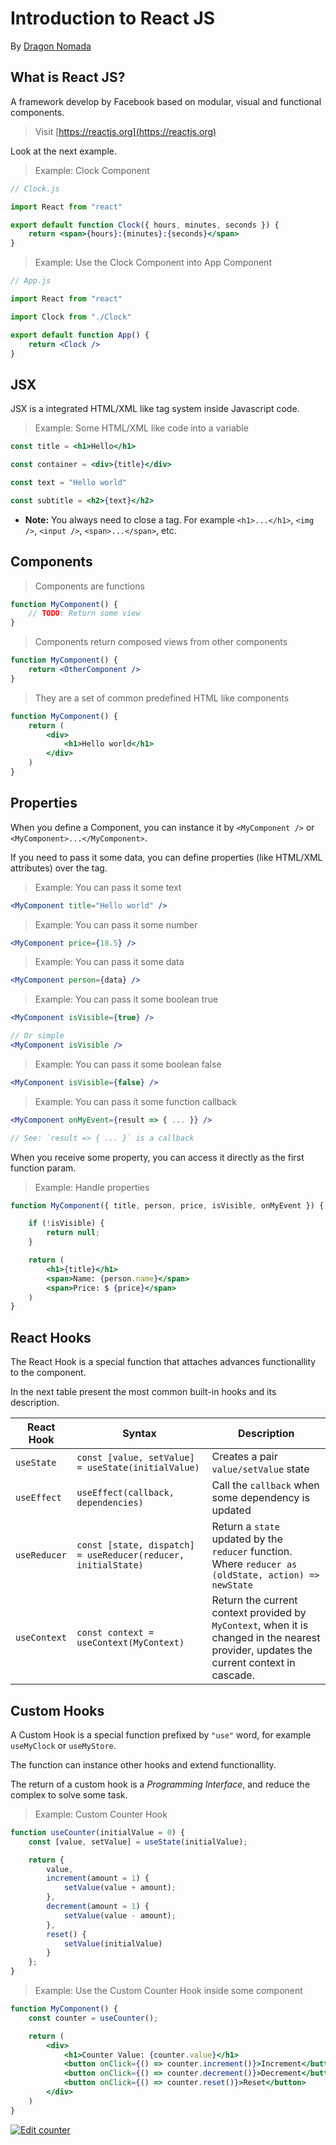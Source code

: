 # Introduction to React JS

By [Dragon Nomada](dragonnomada.medium.com)

## What is React JS?

A framework develop by Facebook based on modular, visual and functional components.

> Visit [https://reactjs.org](https://reactjs.org)

Look at the next example.

> Example: Clock Component

```jsx
// Clock.js

import React from "react"

export default function Clock({ hours, minutes, seconds }) {
    return <span>{hours}:{minutes}:{seconds}</span>
}
```

> Example: Use the Clock Component into App Component

```jsx
// App.js

import React from "react"

import Clock from "./Clock"

export default function App() {
    return <Clock />
}
```

## JSX

JSX is a integrated HTML/XML like tag system inside Javascript code.

> Example: Some HTML/XML like code into a variable

```jsx
const title = <h1>Hello</h1>

const container = <div>{title}</div>

const text = "Hello world"

const subtitle = <h2>{text}</h2>
```

* **Note:** You always need to close a tag. For example `<h1>...</h1>`, `<img />`, `<input />`, `<span>...</span>`, etc.

## Components

> Components are functions

```jsx
function MyComponent() {
    // TODO: Return some view
}
```

> Components return composed views from other components

```jsx
function MyComponent() {
    return <OtherComponent />
}
```

> They are a set of common predefined HTML like components

```jsx
function MyComponent() {
    return (
        <div>
            <h1>Hello world</h1>
        </div>
    )
}
```

## Properties

When you define a Component, you can instance it by `<MyComponent />` or `<MyComponent>...</MyComponent>`.

If you need to pass it some data, you can define properties (like HTML/XML attributes) over the tag.

> Example: You can pass it some text

```jsx
<MyComponent title="Hello world" />
```

> Example: You can pass it some number

```jsx
<MyComponent price={18.5} />
```

> Example: You can pass it some data

```jsx
<MyComponent person={data} />
```

> Example: You can pass it some boolean true

```jsx
<MyComponent isVisible={true} />

// Or simple
<MyComponent isVisible />
```

> Example: You can pass it some boolean false

```jsx
<MyComponent isVisible={false} />
```

> Example: You can pass it some function callback

```jsx
<MyComponent onMyEvent={result => { ... }} />

// See: `result => { ... }` is a callback
```

When you receive some property, you can access it directly as the first function param.

> Example: Handle properties

```jsx
function MyComponent({ title, person, price, isVisible, onMyEvent }) {

    if (!isVisible) {
        return null;
    }

    return (
        <h1>{title}</h1>
        <span>Name: {person.name}</span>
        <span>Price: $ {price}</span>
    )
}
```

## React Hooks

The React Hook is a special function that attaches advances functionallity to the component.

In the next table present the most common built-in hooks and its description.

React Hook | Syntax | Description
--- | --- | ---
`useState` | `const [value, setValue] = useState(initialValue)` | Creates a pair `value/setValue` state
`useEffect` | `useEffect(callback, dependencies)` | Call the `callback` when some dependency is updated
`useReducer` | `const [state, dispatch] = useReducer(reducer, initialState)` | Return a `state` updated by the `reducer` function. Where `reducer as (oldState, action) => newState`
`useContext` | `const context = useContext(MyContext)` | Return the current context provided by `MyContext`, when it is changed in the nearest provider, updates the current context in cascade.

## Custom Hooks

A Custom Hook is a special function prefixed by `"use"` word, for example `useMyClock` or `useMyStore`.

The function can instance other hooks and extend functionallity.

The return of a custom hook is a *Programming Interface*, and reduce the complex to solve some task.

> Example: Custom Counter Hook

```jsx
function useCounter(initialValue = 0) {
    const [value, setValue] = useState(initialValue);

    return {
        value,
        increment(amount = 1) {
            setValue(value + amount);
        },
        decrement(amount = 1) {
            setValue(value - amount);
        },
        reset() {
            setValue(initialValue)
        }
    };
}
```

> Example: Use the Custom Counter Hook inside some component

```jsx
function MyComponent() {
    const counter = useCounter();

    return (
        <div>
            <h1>Counter Value: {counter.value}</h1>
            <button onClick={() => counter.increment()}>Increment</button>
            <button onClick={() => counter.decrement()}>Decrement</button>
            <button onClick={() => counter.reset()}>Reset</button>
        </div>
    )
}
```

[![Edit counter](https://codesandbox.io/static/img/play-codesandbox.svg)](https://codesandbox.io/s/counter-x6lgk?fontsize=14&hidenavigation=1&theme=dark)
